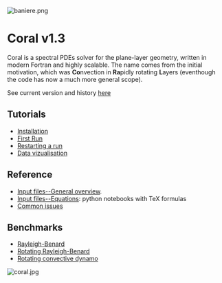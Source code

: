 ![baniere.png](http://www.normalesup.org/~benmiquel/misc/baniere.png)

# Coral v1.3


Coral is a spectral PDEs solver for the plane-layer geometry, written in modern Fortran and highly scalable. 
The name comes from the initial motivation, which was **Co**nvection in **Ra**pidly rotating **L**ayers (eventhough the code has now a much more general scope).

See current version and history [here](https://github.com/BenMql/coral/wiki/versions)


## Tutorials
+ [Installation](https://github.com/BenMql/coral/wiki/1_Installation)
+ [First Run](https://github.com/BenMql/coral/wiki/2_First_run)
+ [Restarting a run](https://github.com/BenMql/coral/wiki/3_Restarting_a_run)
+ [Data vizualisation](https://github.com/BenMql/coral/wiki/4_Data_visualisation)

## Reference
+ [Input files--General overview](https://github.com/BenMql/coral/wiki/5_Input_files). 
+ [Input files--Equations](https://github.com/BenMql/coral/tree/master/doc): python notebooks with TeX formulas
+ [Common issues](https://github.com/BenMql/coral/wiki/6_Common_issues)

## Benchmarks
+ [Rayleigh-Benard](https://github.com/BenMql/coral/wiki/benchmark01_rayleigh_benard)
+ [Rotating Rayleigh-Benard](https://github.com/BenMql/coral/wiki/benchmark02_RRBC_julien_JFM96)
+ [Rotating convective dynamo](https://github.com/BenMql/coral/wiki/benchmark03_rotating_convective_MHD)

![coral.jpg](http://www.normalesup.org/~benmiquel/misc/coral.jpg)
